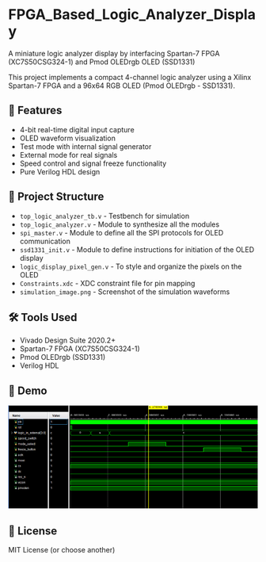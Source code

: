 # FPGA_Based_Logic_Analyzer_Display
A miniature logic analyzer display by interfacing Spartan-7 FPGA (XC7S50CSG324-1) and Pmod OLEDrgb OLED (SSD1331)

This project implements a compact 4-channel logic analyzer using a Xilinx Spartan-7 FPGA and a 96x64 RGB OLED (Pmod OLEDrgb - SSD1331).

## 🔧 Features
- 4-bit real-time digital input capture
- OLED waveform visualization
- Test mode with internal signal generator
- External mode for real signals
- Speed control and signal freeze functionality
- Pure Verilog HDL design

## 📁 Project Structure
- `top_logic_analyzer_tb.v` - Testbench for simulation
- `top_logic_analyzer.v` - Module to synthesize all the modules
- `spi_master.v` - Module to define all the SPI protocols for OLED communication
- `ssd1331_init.v` - Module to define instructions for initiation of the OLED display
- `logic_display_pixel_gen.v` - To style and organize the pixels on the OLED
- `Constraints.xdc` - XDC constraint file for pin mapping
- `simulation_image.png` - Screenshot of the simulation waveforms

## 🛠️ Tools Used
- Vivado Design Suite 2020.2+
- Spartan-7 FPGA (XC7S50CSG324-1)
- Pmod OLEDrgb (SSD1331)
- Verilog HDL

## 📸 Demo
![Simulation Screenshot](simulation_image.png)

## 📄 License
MIT License (or choose another)
